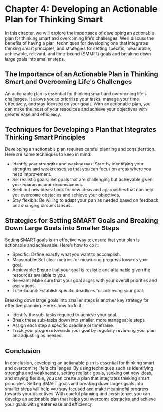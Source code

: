 Chapter 4: Developing an Actionable Plan for Thinking Smart
===========================================================

In this chapter, we will explore the importance of developing an actionable plan for thinking smart and overcoming life's challenges. We'll discuss the benefits of having a plan, techniques for developing one that integrates thinking smart principles, and strategies for setting specific, measurable, achievable, relevant, and time-bound (SMART) goals and breaking down large goals into smaller steps.

The Importance of an Actionable Plan in Thinking Smart and Overcoming Life's Challenges
---------------------------------------------------------------------------------------

An actionable plan is essential for thinking smart and overcoming life's challenges. It allows you to prioritize your tasks, manage your time effectively, and stay focused on your goals. With an actionable plan, you can make the most of your resources and achieve your objectives with greater ease and efficiency.

Techniques for Developing a Plan that Integrates Thinking Smart Principles
--------------------------------------------------------------------------

Developing an actionable plan requires careful planning and consideration. Here are some techniques to keep in mind:

* Identify your strengths and weaknesses: Start by identifying your strengths and weaknesses so that you can focus on areas where you need improvement.
* Set realistic goals: Set goals that are challenging but achievable given your resources and circumstances.
* Seek out new ideas: Look for new ideas and approaches that can help you overcome obstacles and achieve your objectives.
* Stay flexible: Be willing to adapt your plan as needed based on feedback and changing circumstances.

Strategies for Setting SMART Goals and Breaking Down Large Goals into Smaller Steps
-----------------------------------------------------------------------------------

Setting SMART goals is an effective way to ensure that your plan is actionable and achievable. Here's how to do it:

* Specific: Define exactly what you want to accomplish.
* Measurable: Set clear metrics for measuring progress towards your goal.
* Achievable: Ensure that your goal is realistic and attainable given the resources available to you.
* Relevant: Make sure that your goal aligns with your overall priorities and aspirations.
* Time-bound: Establish specific deadlines for achieving your goal.

Breaking down large goals into smaller steps is another key strategy for effective planning. Here's how to do it:

* Identify the sub-tasks required to achieve your goal.
* Break these sub-tasks down into smaller, more manageable steps.
* Assign each step a specific deadline or timeframe.
* Track your progress towards your goal by regularly reviewing your plan and adjusting as needed.

Conclusion
----------

In conclusion, developing an actionable plan is essential for thinking smart and overcoming life's challenges. By using techniques such as identifying strengths and weaknesses, setting realistic goals, seeking out new ideas, and staying flexible, you can create a plan that integrates thinking smart principles. Setting SMART goals and breaking down larger goals into smaller steps will help you stay focused and make meaningful progress towards your objectives. With careful planning and persistence, you can develop an actionable plan that helps you overcome obstacles and achieve your goals with greater ease and efficiency.


